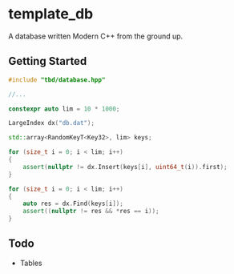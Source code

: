 # template_db
A database written Modern C++ from the ground up.

## Getting Started

```cpp
#include "tbd/database.hpp"

//...

constexpr auto lim = 10 * 1000;

LargeIndex dx("db.dat");

std::array<RandomKeyT<Key32>, lim> keys;

for (size_t i = 0; i < lim; i++)
{
    assert(nullptr != dx.Insert(keys[i], uint64_t(i)).first);
}

for (size_t i = 0; i < lim; i++)
{
    auto res = dx.Find(keys[i]);
    assert((nullptr != res && *res == i));
}

```

## Todo
* Tables

